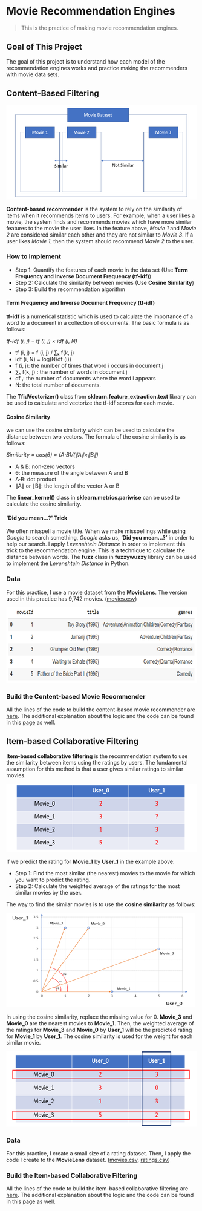 # Movie Recommendation Engines
> This is the practice of making movie recommendation engines. 

## Goal of This Project
The goal of this project is to understand how each model of the recommendation engines works and practice making the recommenders with movie data sets.

## Content-Based Filtering

<img src="https://github.com/yjeong5126/movie_recommender/blob/master/images/tfidf1.PNG" title="Feature1" width="600" height="250">

**Content-based recommender** is the system to rely on the similarity of items when it recommends items to users. For example, when a user likes a movie, the system finds and recommends movies which have more similar features to the movie the user likes.
In the feature above, *Movie 1* and *Movie 2* are considered similar each other and they are not similar to *Movie 3*. If a user likes *Movie 1*, then the system should recommend *Movie 2* to the user.

### How to Implement
- Step 1: Quantify the features of each movie in the data set (Use **Term Frequency and Inverse Document Frequency (tf-idf)**)
- Step 2: Calculate the similarity between movies (Use **Cosine Similarity**)
- Step 3: Build the recommendation algorithm

#### Term Frequency and Inverse Document Frequency (tf-idf)
**tf-idf** is a numerical statistic which is used to calculate the importance of a word to a document in a collection of documents. The basic formula is as follows:

*tf-idf (i, j) = tf (i, j) × idf (i, N)*

- tf (i, j) = f (i, j) / ∑ₖ f(k, j)
- idf (i, N) = log(N/df (i))
- f (i, j): the number of times that word i occurs in document j
- ∑ₖ f(k, j) : the number of words in document j
- df ᵢ: the number of documents where the word i appears
- N: the total number of documents.

The **TfidVectorizer()** class from **sklearn.feature_extraction.text** library can be used to calculate and vectorize the tf-idf scores for each movie.

#### Cosine Similarity
we can use the cosine similarity which can be used to calculate the distance between two vectors. The formula of the cosine similarity is as follows:

*Similarity = cos(θ) = (A⋅B)/(∥A∥×∥B∥)*

- A & B: non-zero vectors
- θ: the measure of the angle between A and B
- A⋅B: dot product
- ∥A∥ or ∥B∥: the length of the vector A or B

The **linear_kernel()** class in **sklearn.metrics.pariwise** can be used to calculate the cosine similarity.

#### 'Did you mean...?' Trick
We often misspell a movie title. When we make misspellings while using *Google* to search something, *Google* asks us, **‘Did you mean…?’** in order to help our search. 
I apply *Levenshtein Distance* in order to implement this trick to the recommendation engine. This is a technique to calculate the distance between words. 
The **fuzz** class in **fuzzywuzzy** library can be used to implement the *Levenshtein Distance* in Python.

### Data 
For this practice, I use a movie dataset from the **MovieLens**. The version used in this practice has 9,742 movies. ([movies.csv](https://github.com/yjeong5126/movie_recommender/blob/master/content_based/movies.csv))

<img src="https://github.com/yjeong5126/movie_recommender/blob/master/images/movies_head.PNG" width="700" height="200">

### Build the Content-based Movie Recommender
All the lines of the code to build the content-based movie recommender are [here](https://github.com/yjeong5126/movie_recommender/blob/master/content_based/content_based_recommender.ipynb).
The additional explanation about the logic and the code can be found in this [page](https://yjeong5126.medium.com/creating-content-based-movie-recommender-with-python-7f7d1b739c63) as well.

## Item-based Collaborative Filtering

**Item-based collaborative filtering** is the recommendation system to use the similarity between items using the ratings by users. The fundamental assumption for this method is that a user gives similar ratings to similar movies.

<img src="https://github.com/yjeong5126/movie_recommender/blob/master/images/rating_sample.PNG" title="Feature1" width="600" height="180">

If we predict the rating for **Movie_1** by **User_1** in the example above:

- Step 1: Find the most similar (the nearest) movies to the movie for which you want to predict the rating.
- Step 2: Calculate the weighted average of the ratings for the most similar movies by the user.

The way to find the similar movies is to use the **cosine similarity** as follows:

<img src="https://github.com/yjeong5126/movie_recommender/blob/master/images/cosine_similarity.PNG" title="Feature1" width="500" height="250">

In using the cosine similarity, replace the missing value for 0. **Movie_3** and **Movie_0** are the nearest movies to **Movie_1**. Then, the weighted average of the ratings for **Movie_3** and **Movie_0** by **User_1** will be the predicted rating for **Movie_1** by **User_1**. The cosine similarity is used for the weight for each similar movie.  

<img src="https://github.com/yjeong5126/movie_recommender/blob/master/images/rating_sample2.PNG" title="Feature1" width="600" height="200">

### Data 
For this practice, I create a small size of a rating dataset. Then, I apply the code I create to the **MovieLens** dataset. ([movies.csv](https://github.com/yjeong5126/movie_recommender/blob/master/item_based_collaborative_filtering/movies.csv), [ratings.csv](https://github.com/yjeong5126/movie_recommender/blob/master/item_based_collaborative_filtering/ratings.csv))

### Build the Item-based Collaborative Filtering
All the lines of the code to build the item-based collaborative filtering are [here](https://github.com/yjeong5126/movie_recommender/blob/master/item_based_collaborative_filtering/item_based_collaborative_filtering.ipynb).
The additional explanation about the logic and the code can be found in this [page](https://yjeong5126.medium.com/item-based-collaborative-filtering-in-python-91f747200fab) as well.


